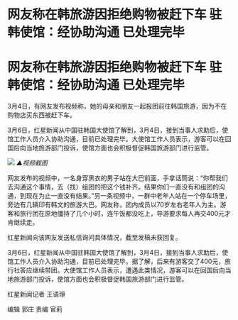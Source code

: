 # 网友称在韩旅游因拒绝购物被赶下车 驻韩使馆：经协助沟通 已处理完毕

# 网友称在韩旅游因拒绝购物被赶下车 驻韩使馆：经协助沟通 已处理完毕

3月4日，有网友发布视频称，她的母亲和朋友一起报团前往韩国旅游，因为不在购物店买东西被赶下车。

3月6日，红星新闻从中国驻韩国大使馆了解到，3月4日，接到当事人求助后，使馆工作人员介入协助沟通，目前已处理完毕。大使馆工作人员表示，游客可以在回国后向当地旅游部门投诉，使馆方面也会积极督促韩国旅游部门进行监管。

![](https://inews.gtimg.com/om_bt/O1uCjc2fA8cKcYGy0hZ_hjCaGYMUWbJurumqDc_PdrCL8AA/1000)
_▲视频截图_

网友发布的视频中，一名身穿黑衣的男子站在大巴前面，手拿话筒说：“你帮我们去沟通这个事情，去（找）组团的把这个钱补齐。结果你们一直没有和组团的沟通，到现在为止一直没有结果。”另一条视频中，一群中老年人站在一个停车场里，旁边有几辆印有韩文的旅游大巴。网友称，团内成员以70岁左右老年人为主。游客和旅行团在原地僵持了几个小时，连午饭都没吃上，导游要求每人再交400元才肯继续走。

红星新闻向该网友发送私信询问具体情况，截至发稿未获回复。

3月6日，红星新闻从中国驻韩国大使馆了解到，3月4日，接到当事人求助后，使馆工作人员介入协助沟通，目前已处理完毕。据了解，后来有游客交了400元，旅行社答应继续带团。大使馆工作人员表示，遭遇此类情况，游客可以在回国后向当地旅游部门投诉，使馆方面也会积极督促韩国旅游部门进行监管。

红星新闻记者 王语琤

编辑 郭庄 责编 官莉

